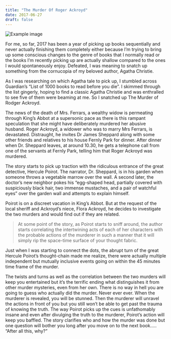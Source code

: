 ```yaml
---
title: "The Murder Of Roger Ackroyd"
date: 2017-06-27
draft: false
---
```


![Example image](https://miro.medium.com/max/700/1*c6G6qANKUoyZn3awfRii1g.jpeg)

For me, so far, 2017 has been a year of picking up books sequentially and never actually finishing them completely either because I’m trying to bring up some conscious changes to the genre of books that I normally read or the books I’m recently picking up are actually shallow compared to the ones I would spontaneously enjoy. Defeated, I was meaning to snatch up something from the cornucopia of my beloved author, Agatha Christie.

As I was researching on which Agatha tale to pick up, I stumbled across Guardian’s “List of 1000 books to read before you die”. I skimmed through the list gingerly, hoping to find a classic Agatha Christie and was enthralled to see five of them were beaming at me. So I snatched up The Murder of Rodger Ackroyd.

The news of the death of Mrs. Ferrars, a wealthy widow is permeating through King’s Abbot at a supersonic pace as there is this rampant speculation that she might have deliberately murdered her abusive husband. Roger Ackroyd, a widower who was to marry Mrs Ferrars, is devastated. Distraught, he invites Dr James Sheppard along with some other friends and relatives to his house Fernly Park for dinner. After dinner when Dr. Sheppard leaves, at around 10.30, he gets a telephone call from one of the servants at Fernly Park, telling him that Roger Ackroyd was murdered.

The story starts to pick up traction with the ridiculous entrance of the great detective, Hercule Poirot. The narrator, Dr. Sheppard, is in his garden when someone throws a vegetable marrow over the wall. A second later, the doctor’s new neighbor pokes his “egg-shaped head, partially covered with suspiciously black hair, two immense mustaches, and a pair of watchful eyes” over the garden wall and attempts to explain himself.

Poirot is on a discreet vacation in King’s Abbot. But at the request of the local sheriff and Ackroyd’s niece, Flora Ackroyd, he decides to investigate the two murders and would find out if they are related.

>At some point of the story, as Poirot starts to sniff around, the author starts correlating the intertwining acts of each of her characters with the probable actions of the murderer in such a manner that it will simply rip the space-time surface of your thought fabric.

Just when I was starting to connect the dots, the abrupt turn of the great Hercule Poirot’s thought-chain made me realize, there were actually multiple independent but mutually inclusive events going on within the 45 minutes time frame of the murder.

The twists and turns as well as the correlation between the two murders will keep you entertained but it’s the terrific ending what distinguishes it from other murder mysteries, even from her own. There is no way in hell you are going to guess who actually did the murder. Never ever ever. When the murderer is revealed, you will be stunned. Then the murderer will unravel the actions in front of you but you still won’t be able to get past the trauma of knowing the truth. The way Poirot picks up the cues is unfathomably insane and even after divulging the truth to the murderer, Poirot’s action will keep you baffled. The story clarifies who and how the murder was done but one question will bother you long after you move on to the next book….. “After all this, why?”
